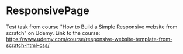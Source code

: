 # ResponsivePage
Test task from course "How to Build a Simple Responsive website from scratch" on Udemy. 
Link to the course: https://www.udemy.com/course/responsive-website-template-from-scratch-html-css/
